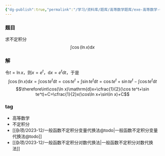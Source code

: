 ```yaml
---
{"dg-publish":true,"permalink":"/学习/资料库/题库/高等数学题库/exe-高等数学-00000014/","dgPassFrontmatter":true}
---
```


### 题目
求不定积分
$$\int\cos(\ln x)\mathrm{d}x$$
### 解
令$t=\ln x$，则$x=e^t$，$\mathrm{d}x=e^t\mathrm{d}t$，于是
$$\int\cos(\ln x)\mathrm{d}x=\int\cos te^t\mathrm{d}t=\cos te^t+\int\sin te^t\mathrm{d}t=\cos te^t+\sin te^t-\int\cos te^t\mathrm{d}t$$
$$\therefore\int\cos(\ln x)\mathrm{d}x=\cfrac{1}{2}(\cos te^t+\sin te^t)+C=\cfrac{1}{2}x(\cos\ln x+\sin\ln x)+C$$
### tag
- 高等数学
- 不定积分
- [[杂项/2023-12/一般函数不定积分变量代换法@todo\|一般函数不定积分变量代换法@todo]]
- [[杂项/2023-12/一般函数不定积分对数代换法\|一般函数不定积分对数代换法]]